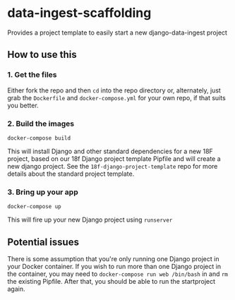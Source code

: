 # data-ingest-scaffolding
Provides a project template to easily start a new django-data-ingest project

## How to use this

### 1. Get the files
Either fork the repo and then `cd` into the repo directory or, alternately, just grab the `Dockerfile` and `docker-compose.yml` for your own repo, if that suits you better.

### 2. Build the images
```
docker-compose build
```
This will install Django and other standard dependencies for a new 18F project, based on our 18f Django project template Pipfile and will create a new django project. See the `18f-django-project-template` repo for more details about the standard project template.

### 3. Bring up your app
```
docker-compose up
```
This will fire up your new Django project using `runserver`


## Potential issues
There is some assumption that you're only running one Django project in your Docker container. If you wish to run more than one Django project in the container, you may need to `docker-compose run web /bin/bash` in and `rm` the existing Pipfile. After that, you should be able to run the startproject again.
